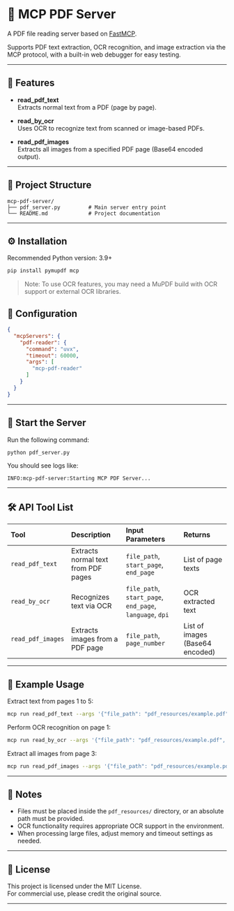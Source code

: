 # 📄 MCP PDF Server

A PDF file reading server based on [FastMCP](https://github.com/minimaxir/fastmcp).

Supports PDF text extraction, OCR recognition, and image extraction via the MCP protocol, with a built-in web debugger for easy testing.

---

## 🚀 Features

- **read_pdf_text**  
  Extracts normal text from a PDF (page by page).

- **read_by_ocr**  
  Uses OCR to recognize text from scanned or image-based PDFs.

- **read_pdf_images**  
  Extracts all images from a specified PDF page (Base64 encoded output).

---

## 📂 Project Structure

```
mcp-pdf-server/
├── pdf_server.py         # Main server entry point
└── README.md             # Project documentation
```

---

## ⚙️ Installation

Recommended Python version: 3.9+

```bash
pip install pymupdf mcp
```

> Note: To use OCR features, you may need a MuPDF build with OCR support or external OCR libraries.

## 🤖 Configuration

```json
{
  "mcpServers": {
    "pdf-reader": {
      "command": "uvx",
      "timeout": 60000,
      "args": [
        "mcp-pdf-reader"
      ]
    }
  }
}
```

---

## 🔦 Start the Server

Run the following command:

```bash
python pdf_server.py
```

You should see logs like:

```
INFO:mcp-pdf-server:Starting MCP PDF Server...
```

---

## 🛠️ API Tool List

| Tool | Description | Input Parameters | Returns |
|:-----|:------------|:-----------------|:--------|
| `read_pdf_text` | Extracts normal text from PDF pages | `file_path`, `start_page`, `end_page` | List of page texts |
| `read_by_ocr` | Recognizes text via OCR | `file_path`, `start_page`, `end_page`, `language`, `dpi` | OCR extracted text |
| `read_pdf_images` | Extracts images from a PDF page | `file_path`, `page_number` | List of images (Base64 encoded) |

---

## 📝 Example Usage

Extract text from pages 1 to 5:

```bash
mcp run read_pdf_text --args '{"file_path": "pdf_resources/example.pdf", "start_page": 1, "end_page": 5}'
```

Perform OCR recognition on page 1:

```bash
mcp run read_by_ocr --args '{"file_path": "pdf_resources/example.pdf", "start_page": 1, "end_page": 1, "language": "eng"}'
```

Extract all images from page 3:

```bash
mcp run read_pdf_images --args '{"file_path": "pdf_resources/example.pdf", "page_number": 3}'
```

---

## 📢 Notes

- Files must be placed inside the `pdf_resources/` directory, or an absolute path must be provided.
- OCR functionality requires appropriate OCR support in the environment.
- When processing large files, adjust memory and timeout settings as needed.

---

## 📜 License

This project is licensed under the MIT License.  
For commercial use, please credit the original source.

---